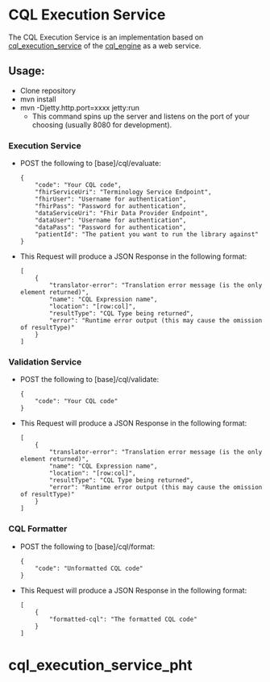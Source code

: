 # CQL Execution Service

The CQL Execution Service is an implementation based on [cql_execution_service](https://github.com/DBCG/cql_execution_service) of the [cql_engine](https://github.com/DBCG/cql_engine) as a web service.

## Usage:
- Clone repository
- mvn install
- mvn -Djetty.http.port=xxxx jetty:run
    - This command spins up the server and listens on the port of your choosing (usually 8080 for development).


### Execution Service

 - POST the following to [base]/cql/evaluate:
 
    ```
    {
        "code": "Your CQL code",
        "fhirServiceUri": "Terminology Service Endpoint",
        "fhirUser": "Username for authentication",
        "fhirPass": "Password for authentication",
        "dataServiceUri": "Fhir Data Provider Endpoint",
        "dataUser": "Username for authentication",
        "dataPass": "Password for authentication",
        "patientId": "The patient you want to run the library against"
    }
    ```
 
 - This Request will produce a JSON Response in the following format:
 
    ```
    [
        {
            "translator-error": "Translation error message (is the only element returned)",
            "name": "CQL Expression name",
            "location": "[row:col]",
            "resultType": "CQL Type being returned",
            "error": "Runtime error output (this may cause the omission of resultType)"
        }
    ]
    ```
 
### Validation Service

 - POST the following to [base]/cql/validate:
 
    ```
    {
        "code": "Your CQL code"
    }
    ```
 
 - This Request will produce a JSON Response in the following format:
 
    ```
    [
        {
            "translator-error": "Translation error message (is the only element returned)",
            "name": "CQL Expression name",
            "location": "[row:col]",
            "resultType": "CQL Type being returned",
            "error": "Runtime error output (this may cause the omission of resultType)"
        }
    ]
    ```
 
### CQL Formatter
 
 - POST the following to [base]/cql/format:
 
    ```
    {
        "code": "Unformatted CQL code"
    }
    ```
 
 - This Request will produce a JSON Response in the following format:
 
    ```
    [
        {
            "formatted-cql": "The formatted CQL code"
        }
    ]
    ```
# cql_execution_service_pht
